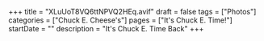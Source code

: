 +++
title = "XLuUoT8VQ6ttNPVQ2HEq.avif"
draft = false
tags = ["Photos"]
categories = ["Chuck E. Cheese's"]
pages = ["It's Chuck E. Time!"]
startDate = ""
description = "It's Chuck E. Time Back"
+++
